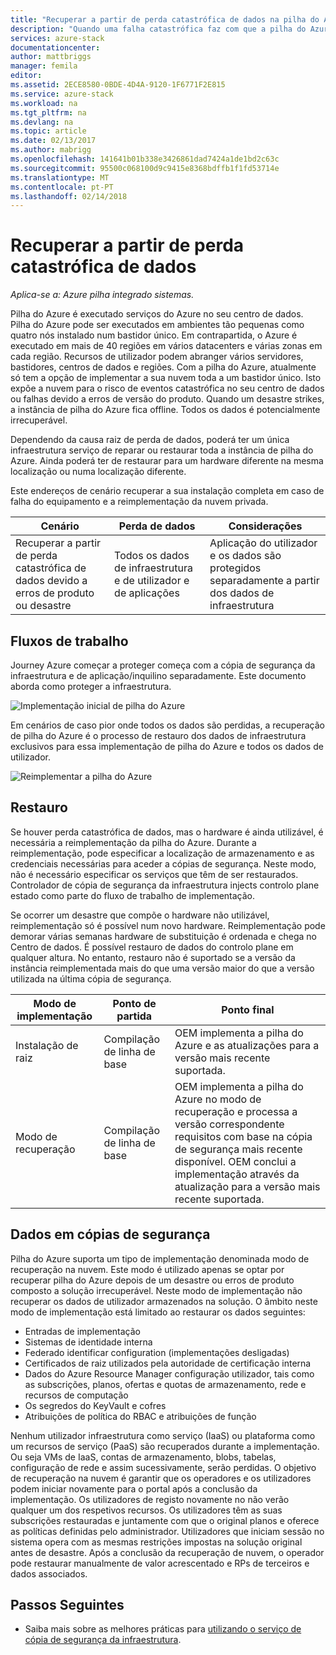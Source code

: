 ```yaml
---
title: "Recuperar a partir de perda catastrófica de dados na pilha do Azure utilizando o serviço de cópia de segurança da infraestrutura | Microsoft Docs"
description: "Quando uma falha catastrófica faz com que a pilha do Azure falhar, pode restaurar dados da sua infraestrutura quando reestablishing a implementação de pilha do Azure."
services: azure-stack
documentationcenter: 
author: mattbriggs
manager: femila
editor: 
ms.assetid: 2ECE8580-0BDE-4D4A-9120-1F6771F2E815
ms.service: azure-stack
ms.workload: na
ms.tgt_pltfrm: na
ms.devlang: na
ms.topic: article
ms.date: 02/13/2017
ms.author: mabrigg
ms.openlocfilehash: 141641b01b338e3426861dad7424a1de1bd2c63c
ms.sourcegitcommit: 95500c068100d9c9415e8368bdffb1f1fd53714e
ms.translationtype: MT
ms.contentlocale: pt-PT
ms.lasthandoff: 02/14/2018
---
```

# <a name="recover-from-catastrophic-data-loss"></a>Recuperar a partir de perda catastrófica de dados

*Aplica-se a: Azure pilha integrado sistemas.*

Pilha do Azure é executado serviços do Azure no seu centro de dados. Pilha do Azure pode ser executados em ambientes tão pequenas como quatro nós instalado num bastidor único. Em contrapartida, o Azure é executado em mais de 40 regiões em vários datacenters e várias zonas em cada região. Recursos de utilizador podem abranger vários servidores, bastidores, centros de dados e regiões. Com a pilha do Azure, atualmente só tem a opção de implementar a sua nuvem toda a um bastidor único. Isto expõe a nuvem para o risco de eventos catastrófica no seu centro de dados ou falhas devido a erros de versão do produto. Quando um desastre strikes, a instância de pilha do Azure fica offline. Todos os dados é potencialmente irrecuperável.

Dependendo da causa raiz de perda de dados, poderá ter um única infraestrutura serviço de reparar ou restaurar toda a instância de pilha do Azure. Ainda poderá ter de restaurar para um hardware diferente na mesma localização ou numa localização diferente.

Este endereços de cenário recuperar a sua instalação completa em caso de falha do equipamento e a reimplementação da nuvem privada.

| Cenário                                                           | Perda de dados                            | Considerações                                                             |
|--------------------------------------------------------------------|--------------------------------------|----------------------------------------------------------------------------|
| Recuperar a partir de perda catastrófica de dados devido a erros de produto ou desastre | Todos os dados de infraestrutura e de utilizador e de aplicações | Aplicação do utilizador e os dados são protegidos separadamente a partir dos dados de infraestrutura |

## <a name="workflows"></a>Fluxos de trabalho

Journey Azure começar a proteger começa com a cópia de segurança da infraestrutura e de aplicação/inquilino separadamente. Este documento aborda como proteger a infraestrutura. 

![Implementação inicial de pilha do Azure](media\azure-stack-backup\azure-stack-backup-workflow1.png)

Em cenários de caso pior onde todos os dados são perdidas, a recuperação de pilha do Azure é o processo de restauro dos dados de infraestrutura exclusivos para essa implementação de pilha do Azure e todos os dados de utilizador. 

![Reimplementar a pilha do Azure](media\azure-stack-backup\azure-stack-backup-workflow2.png)

## <a name="restore"></a>Restauro

Se houver perda catastrófica de dados, mas o hardware é ainda utilizável, é necessária a reimplementação da pilha do Azure. Durante a reimplementação, pode especificar a localização de armazenamento e as credenciais necessárias para aceder a cópias de segurança. Neste modo, não é necessário especificar os serviços que têm de ser restaurados. Controlador de cópia de segurança da infraestrutura injects controlo plane estado como parte do fluxo de trabalho de implementação.

Se ocorrer um desastre que compõe o hardware não utilizável, reimplementação só é possível num novo hardware. Reimplementação pode demorar várias semanas hardware de substituição é ordenada e chega no Centro de dados. É possível restauro de dados do controlo plane em qualquer altura. No entanto, restauro não é suportado se a versão da instância reimplementada mais do que uma versão maior do que a versão utilizada na última cópia de segurança. 

| Modo de implementação | Ponto de partida | Ponto final                                                                                                                                                                                                     |
|-----------------|----------------|---------------------------------------------------------------------------------------------------------------------------------------------------------------------------------------------------------------|
| Instalação de raiz   | Compilação de linha de base | OEM implementa a pilha do Azure e as atualizações para a versão mais recente suportada.                                                                                                                                          |
| Modo de recuperação   | Compilação de linha de base | OEM implementa a pilha do Azure no modo de recuperação e processa a versão correspondente requisitos com base na cópia de segurança mais recente disponível. OEM conclui a implementação através da atualização para a versão mais recente suportada. |

## <a name="data-in-backups"></a>Dados em cópias de segurança

Pilha do Azure suporta um tipo de implementação denominada modo de recuperação na nuvem. Este modo é utilizado apenas se optar por recuperar pilha do Azure depois de um desastre ou erros de produto composto a solução irrecuperável. Neste modo de implementação não recuperar os dados de utilizador armazenados na solução. O âmbito neste modo de implementação está limitado ao restaurar os dados seguintes:

 - Entradas de implementação
 - Sistemas de identidade interna
 - Federado identificar configuration (implementações desligadas)
 - Certificados de raiz utilizados pela autoridade de certificação interna
 - Dados do Azure Resource Manager configuração utilizador, tais como as subscrições, planos, ofertas e quotas de armazenamento, rede e recursos de computação
 - Os segredos do KeyVault e cofres
 - Atribuições de política do RBAC e atribuições de função 

Nenhum utilizador infraestrutura como serviço (IaaS) ou plataforma como um recursos de serviço (PaaS) são recuperados durante a implementação. Ou seja VMs de IaaS, contas de armazenamento, blobs, tabelas, configuração de rede e assim sucessivamente, serão perdidas. O objetivo de recuperação na nuvem é garantir que os operadores e os utilizadores podem iniciar novamente para o portal após a conclusão da implementação. Os utilizadores de registo novamente no não verão qualquer um dos respetivos recursos. Os utilizadores têm as suas subscrições restauradas e juntamente com que o original planos e oferece as políticas definidas pelo administrador. Utilizadores que iniciam sessão no sistema opera com as mesmas restrições impostas na solução original antes de desastre. Após a conclusão da recuperação de nuvem, o operador pode restaurar manualmente de valor acrescentado e RPs de terceiros e dados associados.

## <a name="next-steps"></a>Passos Seguintes

 - Saiba mais sobre as melhores práticas para [utilizando o serviço de cópia de segurança da infraestrutura](azure-stack-backup-best-practices.md).

